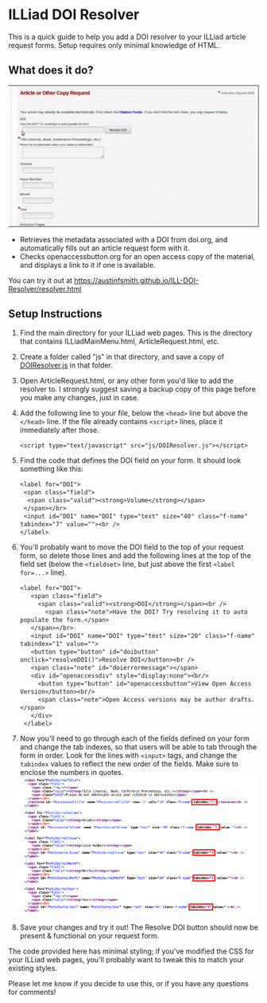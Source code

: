 # ILLiad DOI Resolver

This is a quick guide to help you add a DOI resolver to your ILLiad article request forms. Setup requires only minimal knowledge of HTML.

## What does it do?

![demo gif](DOIResolverDemo.gif)

- Retrieves the metadata associated with a DOI from doi.org, and automatically fills out an article request form with it.
- Checks openaccessbutton.org for an open access copy of the material, and displays a link to it if one is available.

You can try it out at <https://austinfsmith.github.io/ILL-DOI-Resolver/resolver.html>

## Setup Instructions

1. Find the main directory for your ILLiad web pages. This is the directory that contains ILLiadMainMenu.html, ArticleRequest.html, etc.
2. Create a folder called "js" in that directory, and save a copy of [DOIResolver.js](https://github.com/austinfsmith/ILL-DOI-Resolver/blob/master/DOIResolver.js) in that folder.
3. Open ArticleRequest.html, or any other form you'd like to add the resolver to. I strongly suggest saving a backup copy of this page before you make any changes, just in case.
4. Add the following line to your file, below the `<head>` line but above the `</head>` line. If the file already contains `<script>` lines, place it immediately after those.

    ```
    <script type="text/javascript" src="js/DOIResolver.js"></script>
    ```
5. Find the code that defines the DOI field on your form. It should look something like this:

    ```
    <label for="DOI">
     <span class="field">
      <span class="valid"><strong>Volume</strong></span>
     </span></br>
     <input id="DOI" name="DOI" type="text" size="40" class="f-name" tabindex="7" value=""><br />
    </label>
    ```
6. You'll probably want to move the DOI field to the top of your request form, so delete those lines and add the following lines at the top of the field set (below the `<fieldset>` line, but just above the first `<label for=...>` line).

    ```
    <label for="DOI">
       <span class="field">
         <span class="valid"><strong>DOI</strong></span><br />
           <span class="note">Have the DOI? Try resolving it to auto populate the form.</span>
       </span></br>
       <input id="DOI" name="DOI" type="text" size="20" class="f-name" tabindex="1" value="">
       <button type="button" id="doibutton" onclick="resolveDOI()">Resolve DOI</button><br />
       <span class="note" id="doierrormessage"></span>
       <div id="openaccessdiv" style="display:none"><br/>
         <button type="button" id="openaccessbutton">View Open Access Version</button><br/>
         <span class="note">Open Access versions may be author drafts.</span>
       </div>
     </label>
     ```
7. Now you'll need to go through each of the fields defined on your form and change the tab indexes, so that users will be able to tab through the form in order. Look for the lines with `<input>` tags, and change the `tabindex` values to reflect the new order of the fields. Make sure to enclose the numbers in quotes.
![tabindex screenshot](tabindexscreenshot.png)
8. Save your changes and try it out! The Resolve DOI button should now be present & functional on your request form.

The code provided here has minimal styling; if you've modified the CSS for your ILLiad web pages, you'll probably want to tweak this to match your existing styles.


Please let me know if you decide to use this, or if you have any questions for comments!

